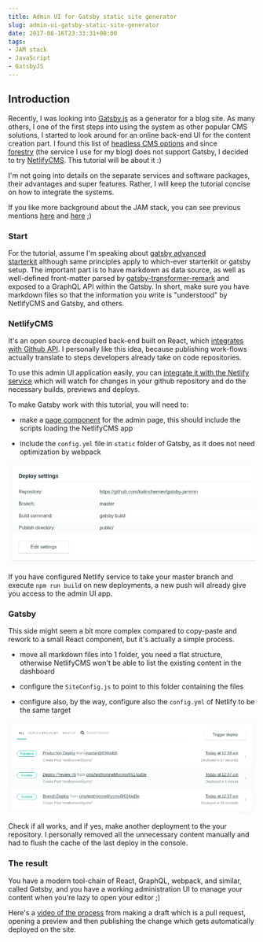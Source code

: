 ```yaml
---
title: Admin UI for Gatsby static site generator
slug: admin-ui-gatsby-static-site-generator
date: 2017-08-16T23:33:31+00:00
tags:
- JAM stack
- JavaScript
- GatsbyJS
---
```


## Introduction

Recently, I was looking into [Gatsby.js](https://www.gatsbyjs.org/) as a generator for a blog site. As many others, I one of the first steps into using the system as other popular CMS solutions, I started to look around for an online back-end UI for the content creation part. I found this list of [headless CMS options](https://headlesscms.org/) and since [forestry](forestry.io) (the service I use for my blog) does not support Gatsby, I decided to try [NetlifyCMS](https://www.netlifycms.org/). This tutorial will be about it :)

I'm not going into details on the separate services and software packages, their advantages and super features. Rather, I will keep the tutorial concise on how to integrate the systems.

If you like more background about the JAM stack, you can see previous mentions [here](https://kalinchernev.github.io/march-digest-2017/#jam-stack) and [here](https://kalinchernev.github.io/releasing-new-blog/) ;)

### Start

For the tutorial, assume I'm speaking about [gatsby advanced starterkit](https://github.com/Vagr9K/gatsby-advanced-starter) although same principles apply to which-ever starterkit or gatsby setup. The important part is to have markdown as data source, as well as well-defined front-matter parsed by [gatsby-transformer-remark](https://github.com/gatsbyjs/gatsby/tree/master/packages/gatsby-transformer-remark) and exposed to a GraphQL API within the Gatsby. In short, make sure you have markdown files so that the information you write is "understood" by NetlifyCMS and Gatsby, and others.

### NetlifyCMS

It's an open source decoupled back-end built on React, which [integrates with Github API](https://www.netlifycms.org/docs/intro/). I personally like this idea, because publishing work-flows actually translate to steps developers already take on code repositories.

To use this admin UI application easily, you can [integrate it with the Netlify service](https://github.com/netlify/netlify-cms/blob/master/docs/quick-start.md) which will watch for changes in your github repository and do the necessary builds, previews and deploys.

To make Gatsby work with this tutorial, you will need to:

* make a [page component](https://www.gatsbyjs.org/docs/building-with-components/#page-components) for the admin page, this should include the scripts loading the NetlifyCMS app

* include the `config.yml` file in `static` folder of Gatsby, as it does not need optimization by webpack

![Deployment settings in Netlify](./images/deployment-settings-netlify.png)

If you have configured Netlify service to take your master branch and execute `npm run build` on new deployments, a new push will already give you access to the admin UI app.

### Gatsby

This side might seem a bit more complex compared to copy-paste and rework to a small React component, but it's actually a simple process.

* move all markdown files into 1 folder, you need a flat structure, otherwise NetlifyCMS won't be able to list the existing content in the dashboard

* configure the `SiteConfig.js` ​to point to this folder containing the files

* configure also, by the way, configure also the `config.yml` of Netlify to be the same target

![Netlify deployments](./images/netlify-deployments.png)

Check if all works, and if yes, make another deployment to the your repository. I personally removed all the unnecessary content manually and had to flush the cache of the last deploy in the console.

### The result

You have a modern tool-chain of React, GraphQL, webpack, and similar, called Gatsby, and you have a working administration UI to manage your content when you're lazy to open your editor ;)

Here's a [video of the process](https://github.com/kalinchernev/kalinchernev.github.io/blob/blog/static/videos/netlify-cms-gatsby.mp4) from making a draft which is a pull request, opening a preview and then publishing the change which gets automatically deployed on the site.
